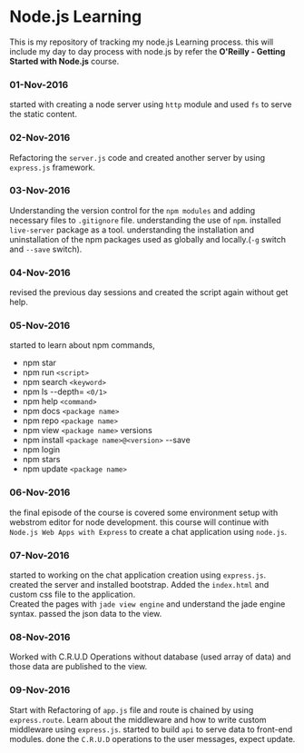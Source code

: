 Node.js Learning
==================

  This is my repository of tracking my node.js Learning process. this will include my day to day process with node.js by refer the <b>O'Reilly - Getting Started with Node.js</b> course.

### 01-Nov-2016  
  started with creating a node server using `http` module and used `fs` to serve the static content.
### 02-Nov-2016  
  Refactoring the `server.js` code and created another server by using `express.js` framework.
### 03-Nov-2016
  Understanding the version control for the `npm modules` and adding necessary files to `.gitignore` file. understanding the use of `npm`. installed `live-server` package as a tool. understanding the installation and uninstallation of the npm packages used as globally and locally.(`-g` switch and `--save` switch).
### 04-Nov-2016
  revised the previous day sessions and created the script again without get help.
### 05-Nov-2016
  started to learn about npm commands,
* npm star
* npm run `<script>`
* npm search `<keyword>`
* npm ls --depth= `<0/1>`
* npm help `<command>`
* npm docs `<package name>`
* npm repo `<package name>`
* npm view `<package name>` versions
* npm install `<package name>@<version>` --save
* npm login
* npm stars
* npm update `<package name>`

### 06-Nov-2016
  the final episode of the course is covered some environment setup with webstrom editor for node development.
  this course will continue with `Node.js Web Apps with Express` to create a chat application using `node.js`.

### 07-Nov-2016
  started to working on the chat application creation using `express.js`. created the server and installed bootstrap. Added the `index.html` and custom css file to the application.</br>
  Created the pages with `jade view engine` and understand the jade engine syntax. passed the json data to the view.

### 08-Nov-2016
  Worked with C.R.U.D Operations without database (used array of data) and those data are published to the view.

### 09-Nov-2016
  Start with Refactoring of `app.js` file and route is chained by using `express.route`. Learn about the middleware and how to write custom middleware using `express.js`.
  started to build `api` to serve data to front-end modules. done the `C.R.U.D` operations to the user messages, expect update.

